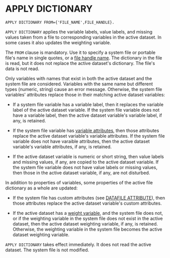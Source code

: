 # APPLY DICTIONARY

```
APPLY DICTIONARY FROM={'FILE_NAME',FILE_HANDLE}.
```

`APPLY DICTIONARY` applies the variable labels, value labels, and
missing values taken from a file to corresponding variables in the
active dataset.  In some cases it also updates the weighting variable.

The `FROM` clause is mandatory.  Use it to specify a system file or
portable file's name in single quotes, or a [file handle
name](../../language/files/file-handles.md).  The dictionary in the
file is read, but it does not replace the active dataset's dictionary.
The file's data is not read.

Only variables with names that exist in both the active dataset and
the system file are considered.  Variables with the same name but
different types (numeric, string) cause an error message.  Otherwise,
the system file variables' attributes replace those in their matching
active dataset variables:

- If a system file variable has a variable label, then it replaces
  the variable label of the active dataset variable.  If the system
  file variable does not have a variable label, then the active
  dataset variable's variable label, if any, is retained.

- If the system file variable has [variable
  attributes](../variables/variable-attribute.md), then those
  attributes replace the active dataset variable's variable
  attributes.  If the system file variable does not have varaible
  attributes, then the active dataset variable's variable attributes,
  if any, is retained.

- If the active dataset variable is numeric or short string, then
  value labels and missing values, if any, are copied to the active
  dataset variable.  If the system file variable does not have value
  labels or missing values, then those in the active dataset
  variable, if any, are not disturbed.

In addition to properties of variables, some properties of the active
file dictionary as a whole are updated:

- If the system file has custom attributes (see [DATAFILE
  ATTRIBUTE](../../commands/data-io/datafile-attribute.html)), then
  those attributes replace the active dataset variable's custom
  attributes.

- If the active dataset has a [weight
  variable](../selection/weight.md), and the system file does not, or
  if the weighting variable in the system file does not exist in the
  active dataset, then the active dataset weighting variable, if any,
  is retained.  Otherwise, the weighting variable in the system file
  becomes the active dataset weighting variable.

`APPLY DICTIONARY` takes effect immediately.  It does not read the
active dataset.  The system file is not modified.

